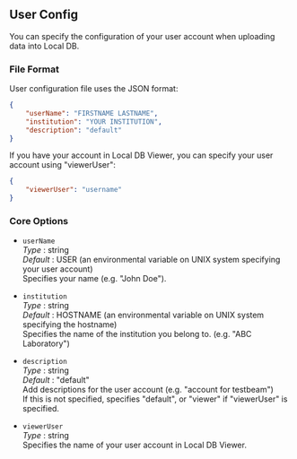 ## User Config

You can specify the configuration of your user account when uploading data into Local DB.

### File Format

User configuration file uses the JSON format:

```json
{
    "userName": "FIRSTNAME LASTNAME",
    "institution": "YOUR INSTITUTION",
    "description": "default"
}
```

If you have your account in Local DB Viewer, you can specify your user account using "viewerUser":

```json
{
    "viewerUser": "username"
}
```

### Core Options

- `userName`<br>
_Type_ : string<br>
_Default_ : USER (an environmental variable on UNIX system specifying your user account)<br>
Specifies your name (e.g. "John Doe").

- `institution`<br>
_Type_ : string<br>
_Default_ : HOSTNAME (an environmental variable on UNIX system specifying the hostname)<br>
Specifies the name of the institution you belong to. (e.g. "ABC Laboratory")

- `description`<br>
_Type_ : string<br>
_Default_ : "default"<br>
Add descriptions for the user account (e.g. "account for testbeam")<br>
If this is not specified, specifies "default", or "viewer" if "viewerUser" is specified.

- `viewerUser`<br>
_Type_ : string<br>
Specifies the name of your user account in Local DB Viewer.
